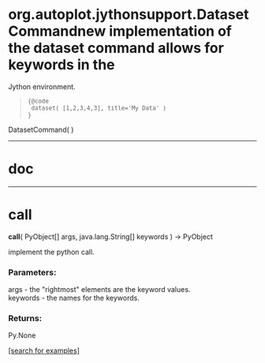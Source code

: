# org.autoplot.jythonsupport.DatasetCommandnew implementation of the dataset command allows for keywords in the
 Jython environment.
<blockquote><pre><small>{@code
 dataset( [1,2,3,4,3], title='My Data' )
}</small></pre></blockquote>
DatasetCommand( )


***
<a name="__doc__"></a>
# __doc__



***
<a name="__call__"></a>
# __call__
__call__( PyObject[] args, java.lang.String[] keywords ) &rarr; PyObject

implement the python call.

### Parameters:
args - the "rightmost" elements are the keyword values.
<br>keywords - the names for the keywords.

### Returns:
Py.None

<a href="https://github.com/autoplot/dev/search?q=__call__&unscoped_q=__call__">[search for examples]</a>

